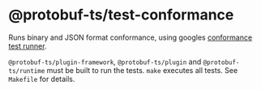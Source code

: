 @protobuf-ts/test-conformance
=============================

Runs binary and JSON format conformance, using googles 
[conformance test runner](https://github.com/protocolbuffers/protobuf/tree/main/conformance).

`@protobuf-ts/plugin-framework`, `@protobuf-ts/plugin` and `@protobuf-ts/runtime` 
must be built to run the tests. `make` executes all tests. See `Makefile` 
for details. 
